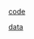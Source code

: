 

[code](https://towardsdatascience.com/a-beginners-guide-to-sentiment-analysis-in-python-95e354ea84f6)


[data](https://www.kaggle.com/datasets/snap/amazon-fine-food-reviews?select=Reviews.csv)
